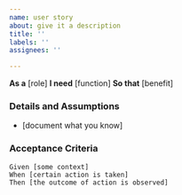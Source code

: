 ```yaml
---
name: user story
about: give it a description
title: ''
labels: ''
assignees: ''

---
```


**As a** [role]
**I need** [function]
**So that** [benefit]

### Details and Assumptions
* [document what you know]
### Acceptance Criteria

``` gherkin
Given [some context]
When [certain action is taken]
Then [the outcome of action is observed]
```
